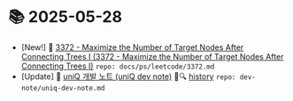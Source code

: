 # 📚 2025-05-28
- [New!] 📗 [3372 - Maximize the Number of Target Nodes After Connecting Trees I (3372 - Maximize the Number of Target Nodes After Connecting Trees I)](https://til.qriosity.dev/featured/ps/leetcode/3372) `repo: docs/ps/leetcode/3372.md`
- [Update] 📙 [uniQ 개발 노트 (uniQ dev note)](https://til.qriosity.dev/dev-note/uniq-dev-note) 📃🔍 [history](https://github.com/Queue-ri/TIL/commits/main/dev-note/uniq-dev-note.md?since=2025-05-28T00:00:00Z&until=2025-05-28T23:59:59Z) `repo: dev-note/uniq-dev-note.md`
